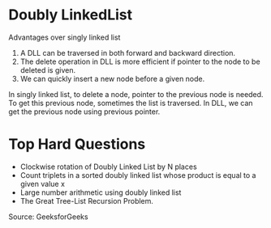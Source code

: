 # Doubly LinkedList

Advantages over singly linked list
1) A DLL can be traversed in both forward and backward direction.
2) The delete operation in DLL is more efficient if pointer to the node to be deleted is given.
3) We can quickly insert a new node before a given node.

In singly linked list, to delete a node, pointer to the previous node is needed. 
To get this previous node, sometimes the list is traversed. In DLL, we can get the 
previous node using previous pointer.

# Top Hard Questions 

* Clockwise rotation of Doubly Linked List by N places
* Count triplets in a sorted doubly linked list whose product is equal to a given value x
* Large number arithmetic using doubly linked list
* The Great Tree-List Recursion Problem.

Source: GeeksforGeeks